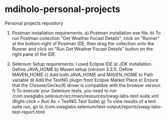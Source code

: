 # mdiholo-personal-projects
Personal projects repository

1. Postman installation requirements.
	a) Postman installation exe file.
	b) To run Postman collection "Get Weather Focast Details", click on "Runner" at the bottom-right of Postman IDE, 
	   then drag the collection onto the Runner and click on "Run Get Weather Focast Details" button on the right pane of the IDE.
	   
	
2. Selenium Setup requirements:
	I used Eclipse IDE
	a) JDK installation. Define JAVA_HOME
	b) Maven setup (version 3.3.1). Define MAVEN_HOME
	c) Add both JAVA_HOME and MAVEN_HOME to Path variable
	d) Add the TestNG plugin from Eclipse Market Place
	e) Ensure that the Chrome/Gecko/IE driver is compatible with the browser version
	f) To execute your Selenium tests, you need to run /com.swaglabs.selenium/src/main/resources/swag-labs-test-suite.xml (Right-click > Run As > TestNG Test Suite)
	g) To view results of a test suite run, go to /com.swaglabs.selenium/test-output/reports/swag-labs-test-report.html
